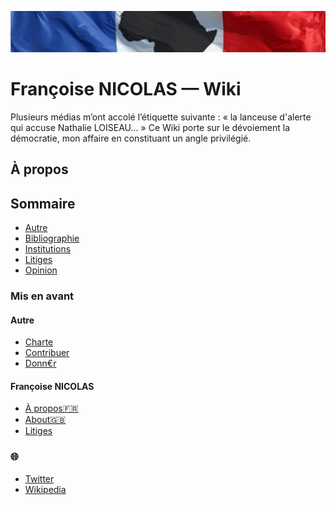 ![image-mise-en-avant](_aux/francafr.png)

# Françoise NICOLAS — Wiki

Plusieurs médias m’ont accolé l’étiquette suivante : « la lanceuse d'alerte qui accuse Nathalie LOISEAU... » Ce Wiki porte sur le dévoiement la démocratie, mon affaire en constituant un angle privilégié.

## À propos

## Sommaire

* [Autre](./pages/racine-autre.md)
* [Bibliographie](./pages/racine-bib.md)
* [Institutions](./pages/racine-instit.md)
* [Litiges](./pages/racine-litiges.md)
* [Opinion](./pages/racine-op.md)

### Mis en avant
#### Autre
* [Charte](./pages/autre-charte.md)
* [Contribuer](./pages/autre-contrib.md)
* [Donn€r](./pages/autre-don.md)
#### Françoise NICOLAS
* [À propos🇫🇷](./pages/nicolas-apropos.md)
* [About🇬🇧](./pages/nicolas-about.md)
* [Litiges](./pages/nicolas-litiges.md)

### <a id="voiraussi"></a>🌐
* [Twitter](https://twitter.com/FranoiseNicolas)
* [Wikipedia](https://fr.wikipedia.org/wiki/Fran%C3%A7oise_Nicolas_(diplomate))
